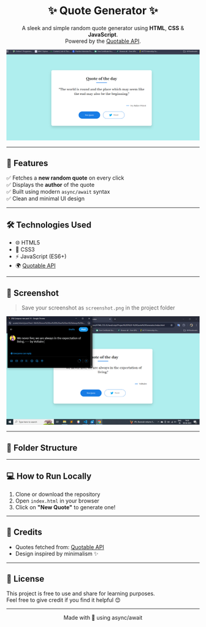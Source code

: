 <h1 align="center">✨ Quote Generator ✨</h1>

<p align="center">
  A sleek and simple random quote generator using <strong>HTML</strong>, <strong>CSS</strong> & <strong>JavaScript</strong>.<br>
  Powered by the <a href="https://api.quotable.io/">Quotable API</a>.
</p>

<p align="center">
  <img src="./screenshot.png" alt="App Screenshot" width="600"/>
</p>

---

## 🚀 Features

✅ Fetches a **new random quote** on every click  
✅ Displays the **author** of the quote  
✅ Built using modern `async/await` syntax  
✅ Clean and minimal UI design  

---

## 🛠️ Technologies Used

- 🌐 HTML5  
- 🎨 CSS3  
- ⚡ JavaScript (ES6+)  
- 🌍 [Quotable API](https://api.quotable.io)

---

## 📸 Screenshot

> Save your screenshot as `screenshot.png` in the project folder

![Quote Generator Preview](./screenshot1.png)

---

## 📂 Folder Structure


---

## 💻 How to Run Locally

1. Clone or download the repository  
2. Open `index.html` in your browser  
3. Click on **"New Quote"** to generate one!

---

## 🤝 Credits

- Quotes fetched from: [Quotable API](https://api.quotable.io)  
- Design inspired by minimalism ✨

---

## 📜 License

This project is free to use and share for learning purposes.  
Feel free to give credit if you find it helpful 😊

---

<p align="center">Made with 💙 using async/await</p>

